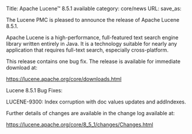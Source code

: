 Title: Apache Lucene™ 8.5.1 available
category: core/news
URL: 
save_as: 
 
The Lucene PMC is pleased to announce the release of Apache Lucene 8.5.1.
  
Apache Lucene is a high-performance, full-featured text search engine library written entirely in Java. It is a technology suitable for nearly any application that requires full-text search, especially cross-platform.
  
This release contains one bug fix. The release is available for immediate download at:

  <https://lucene.apache.org/core/downloads.html>
  
Lucene 8.5.1 Bug Fixes:
  
  LUCENE-9300: Index corruption with doc values updates and addIndexes.
  
Further details of changes are available in the change log available at: 
  
   <https://lucene.apache.org/core/8_5_1/changes/Changes.html>
